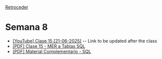 [Retroceder](./README.md)

# Semana 8

- [[YouTube] Clase 15 [21-06-2025]]() -- Link to be updated after the class
- [[PDF] Clase 15 - MER a Tablas SQL](../../pdfs/Clase%2015%20-%20MER%20a%20Tablas%20%20SQL.pdf)
- [[PDF] Material Complementario - SQL](../../pdfs/Material%20Complementario%20-%20SQL.pdf)
